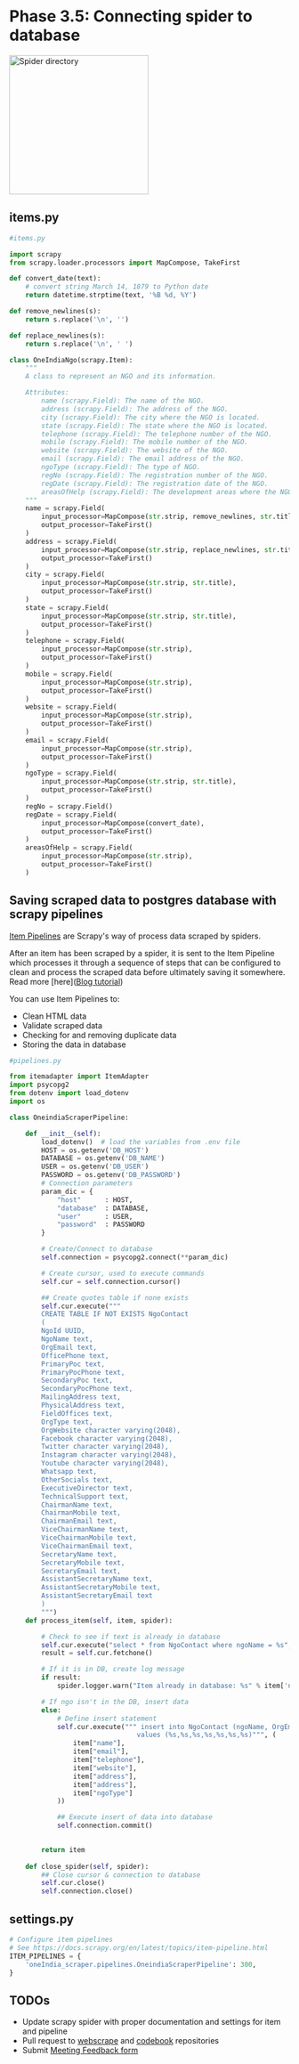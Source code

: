 # Phase 3.5: Connecting spider to database

<img src="img/spider_directory.png" alt="Spider directory" class="bg-primary mb-1" width="250px">

## items.py

```python
#items.py

import scrapy
from scrapy.loader.processors import MapCompose, TakeFirst

def convert_date(text):
    # convert string March 14, 1879 to Python date
    return datetime.strptime(text, '%B %d, %Y')

def remove_newlines(s):
    return s.replace('\n', '')

def replace_newlines(s):
    return s.replace('\n', ' ')

class OneIndiaNgo(scrapy.Item):
    """
    A class to represent an NGO and its information.

    Attributes:
        name (scrapy.Field): The name of the NGO.
        address (scrapy.Field): The address of the NGO.
        city (scrapy.Field): The city where the NGO is located.
        state (scrapy.Field): The state where the NGO is located.
        telephone (scrapy.Field): The telephone number of the NGO.
        mobile (scrapy.Field): The mobile number of the NGO.
        website (scrapy.Field): The website of the NGO.
        email (scrapy.Field): The email address of the NGO.
        ngoType (scrapy.Field): The type of NGO.
        regNo (scrapy.Field): The registration number of the NGO.
        regDate (scrapy.Field): The registration date of the NGO.
        areasOfHelp (scrapy.Field): The development areas where the NGO provides help.
    """
    name = scrapy.Field(
        input_processor=MapCompose(str.strip, remove_newlines, str.title),
        output_processor=TakeFirst()
    )
    address = scrapy.Field(
        input_processor=MapCompose(str.strip, replace_newlines, str.title),
        output_processor=TakeFirst()
    )
    city = scrapy.Field(
        input_processor=MapCompose(str.strip, str.title),
        output_processor=TakeFirst()
    )
    state = scrapy.Field(
        input_processor=MapCompose(str.strip, str.title),
        output_processor=TakeFirst()
    )
    telephone = scrapy.Field(
        input_processor=MapCompose(str.strip),
        output_processor=TakeFirst()
    )
    mobile = scrapy.Field(
        input_processor=MapCompose(str.strip),
        output_processor=TakeFirst()
    )
    website = scrapy.Field(
        input_processor=MapCompose(str.strip),
        output_processor=TakeFirst()
    )
    email = scrapy.Field(
        input_processor=MapCompose(str.strip),
        output_processor=TakeFirst()
    )
    ngoType = scrapy.Field(
        input_processor=MapCompose(str.strip, str.title),
        output_processor=TakeFirst()
    )
    regNo = scrapy.Field()
    regDate = scrapy.Field(
        input_processor=MapCompose(convert_date),
        output_processor=TakeFirst()
    )
    areasOfHelp = scrapy.Field(
        input_processor=MapCompose(str.strip),
        output_processor=TakeFirst()
    )
```

## Saving scraped data to postgres database with scrapy pipelines

[Item Pipelines](https://docs.scrapy.org/en/latest/topics/item-pipeline.html) are Scrapy's way of process data scraped by spiders.

After an item has been scraped by a spider, it is sent to the Item Pipeline which processes it through a sequence of steps that can be configured to clean and process the scraped data before ultimately saving it somewhere. Read more [here]([Blog tutorial](https://scrapeops.io/python-scrapy-playbook/scrapy-save-data-postgres/))

You can use Item Pipelines to:

- Clean HTML data
- Validate scraped data
- Checking for and removing duplicate data
- Storing the data in database

```python
#pipelines.py

from itemadapter import ItemAdapter
import psycopg2
from dotenv import load_dotenv
import os

class OneindiaScraperPipeline:

    def __init__(self):
        load_dotenv()  # load the variables from .env file
        HOST = os.getenv('DB_HOST')
        DATABASE = os.getenv('DB_NAME')
        USER = os.getenv('DB_USER')
        PASSWORD = os.getenv('DB_PASSWORD')
        # Connection parameters
        param_dic = {
            "host"      : HOST,
            "database"  : DATABASE,
            "user"      : USER,
            "password"  : PASSWORD
        }

        # Create/Connect to database
        self.connection = psycopg2.connect(**param_dic)

        # Create cursor, used to execute commands
        self.cur = self.connection.cursor()

        ## Create quotes table if none exists
        self.cur.execute("""
        CREATE TABLE IF NOT EXISTS NgoContact
        (
        NgoId UUID,
        NgoName text,
        OrgEmail text,
        OfficePhone text,
        PrimaryPoc text,
        PrimaryPocPhone text,
        SecondaryPoc text,
        SecondaryPocPhone text,
        MailingAddress text,
        PhysicalAddress text,
        FieldOffices text,
        OrgType text,
        OrgWebsite character varying(2048),
        Facebook character varying(2048),
        Twitter character varying(2048),
        Instagram character varying(2048),
        Youtube character varying(2048),
        Whatsapp text,
        OtherSocials text,
        ExecutiveDirector text,
        TechnicalSupport text,
        ChairmanName text,
        ChairmanMobile text,
        ChairmanEmail text,
        ViceChairmanName text,
        ViceChairmanMobile text,
        ViceChairmanEmail text,
        SecretaryName text,
        SecretaryMobile text,
        SecretaryEmail text,
        AssistantSecretaryName text,
        AssistantSecretaryMobile text,
        AssistantSecretaryEmail text
        )
        """)
    def process_item(self, item, spider):

        # Check to see if text is already in database 
        self.cur.execute("select * from NgoContact where ngoName = %s", (item['name'],))
        result = self.cur.fetchone()

        # If it is in DB, create log message
        if result:
            spider.logger.warn("Item already in database: %s" % item['name'])

        # If ngo isn't in the DB, insert data
        else:
            # Define insert statement
            self.cur.execute(""" insert into NgoContact (ngoName, OrgEmail, OfficePhone, OrgWebsite, MailingAddress, PhysicalAddress, OrgType) 
                                values (%s,%s,%s,%s,%s,%s,%s)""", (
                item["name"],
                item["email"],
                item["telephone"],
                item["website"],
                item["address"],
                item["address"],
                item["ngoType"]
            ))

            ## Execute insert of data into database
            self.connection.commit()

        
        return item
    
    def close_spider(self, spider):
        ## Close cursor & connection to database 
        self.cur.close()
        self.connection.close()
```

## settings.py

```python
# Configure item pipelines
# See https://docs.scrapy.org/en/latest/topics/item-pipeline.html
ITEM_PIPELINES = {
    'oneIndia_scraper.pipelines.OneindiaScraperPipeline': 300,
}
```

## TODOs

- Update scrapy spider with proper documentation and settings for item and pipeline
- Pull request to [webscrape](https://github.com/DaanMatch/webscrape) and [codebook](https://github.com/DaanMatch/Codebook) repositories
-  Submit [Meeting Feedback form](https://docs.google.com/forms/d/e/1FAIpQLSeqIDZzhh5mC1VLh9GpZIyC1YO30XlnoLPgzT8YatSQrTlx4w/viewform?usp=sf_link)
